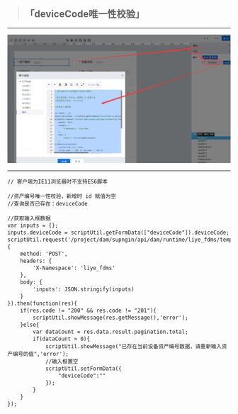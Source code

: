 > ## **「deviceCode唯一性校验」**

---

![deviceCode唯一性校验](assets/img/DeviceInfo-PageDesign-objectService-deviceCodeUniq.png "deviceCode唯一性校验")

---

```JS
// 客户端为IE11浏览器时不支持ES6脚本

//资产编号唯一性校验，新增时 id 赋值为空
//查询是否已存在：deviceCode

//获取输入框数据
var inputs = {};
inputs.deviceCode = scriptUtil.getFormData(["deviceCode"]).deviceCode;
scriptUtil.request('/project/dam/supngin/api/dam/runtime/liye_fdms/template/DeviceAssets/service/system/getDataTableScript',{
    method: 'POST',
    headers: {
        'X-Namespace': 'liye_fdms'
    },
    body: {
        'inputs': JSON.stringify(inputs)
    }
}).then(function(res){
    if(res.code != "200" && res.code != "201"){
        scriptUtil.showMessage(res.getMessage(),'error');
    }else{
        var dataCount = res.data.result.pagination.total;
        if(dataCount > 0){
            scriptUtil.showMessage("已存在当前设备资产编号数据，请重新输入资产编号的值",'error');
            //输入框置空
            scriptUtil.setFormData({
                "deviceCode":""
            });
        }
    }
});
```